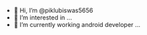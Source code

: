 - 👋 Hi, I’m @piklubiswas5656
- 👀 I’m interested in ...
- 🌱 I’m currently working android developer ...


<!---
piklubiswas5656/piklubiswas5656 is a ✨ special ✨ repository because its `README.md` (this file) appears on your GitHub profile.
You can click the Preview link to take a look at your changes.
--->
